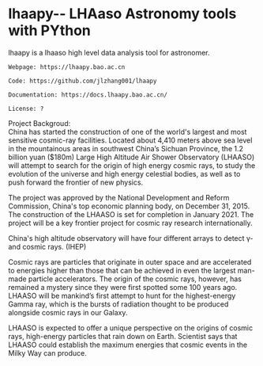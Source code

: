 # lhaapy-- LHAaso Astronomy tools with PYthon

lhaapy is a lhaaso high level data analysis tool for astronomer. 
    
    Webpage: https://lhaapy.bao.ac.cn
    
    Code: https://github.com/jlzhang001/lhaapy
    
    Documentation: https://docs.lhaapy.bao.ac.cn/
    
    License: ?


Project Backgroud:    
China has started the construction of one of the world's largest and most sensitive cosmic-ray facilities. Located about 4,410 meters above sea level in the mountainous areas in southwest China’s Sichuan Province, the 1.2 billion yuan ($180m) Large High Altitude Air Shower Observatory (LHAASO) will attempt to search for the origin of high energy cosmic rays, to study the evolution of the universe and high energy celestial bodies, as well as to push forward the frontier of new physics.

The project was approved by the National Development and Reform Commission, China's top economic planning body, on December 31, 2015. The construction of the LHAASO is set for completion in January 2021. The project will be a key frontier project for cosmic ray research internationally.

China's high altitude observatory will have four different arrays to detect γ- and cosmic rays. (IHEP)

Cosmic rays are particles that originate in outer space and are accelerated to energies higher than those that can be achieved in even the largest man-made particle accelerators. The origin of the cosmic rays, however, has remained a mystery since they were first spotted some 100 years ago. LHAASO will be mankind’s first attempt to hunt for the highest-energy Gamma ray, which is the bursts of radiation thought to be produced alongside cosmic rays in our Galaxy.

LHAASO is expected to offer a unique perspective on the origins of cosmic rays, high-energy particles that rain down on Earth. Scientist says that LHAASO could establish the maximum energies that cosmic events in the Milky Way can produce. 
